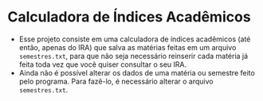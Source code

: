 # Calculadora de Índices Acadêmicos
- Esse projeto consiste em uma calculadora de índices acadêmicos (até então, apenas do IRA) que salva as matérias feitas em um arquivo `semestres.txt`, para que não seja necessário reinserir cada matéria já feita toda vez que você quiser consultar o seu IRA.
- Ainda não é possível alterar os dados de uma matéria ou semestre feito pelo programa. Para fazê-lo, é necessário alterar o arquivo `semestres.txt`.
